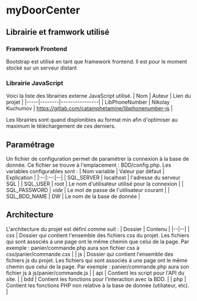 # myDoorCenter

## Librairie et framwork utilisé
### Framework Frontend
Bootstrap est utilisé en tant que framework frontend. Il est pour le moment stocké sur un serveur distant

### Librairie JavaScript
Voici la liste des librairies externe JavaScript utilisé.
| Nom | Auteur | Lien du projet |
|-----|--------|----------------|
| LibPhoneNumber | Nikolay Kuchumov | https://gitlab.com/catamphetamine/libphonenumber-js |

Les librairies sont quand displonibles au format min afin d'optimiser au maximum le téléchargement de ces derniers.

## Paramétrage
Un fichier de configuration permet de paramétrer la connexion à la base de donnée. Ce fichier se trouve à l'emplacement : BDD/config.php.
Les variables configurables sont :
| Nom variable | Valeur par défaut | Explication |
|:--|:--:|--|
| SQL_SERVER | localhost | l'adresse du serveur SQL |
| SQL_USER | root | Le nom d'utilisateur utilisé pour la connexion |
| SQL_PASSWORD | *vide* | Le mot de passe de l'utilisateur courant |
| SQL_BDD_NAME | DW | Le nom de la base de donnée |

## Architecture
L'architecture du projet est défini comme suit :
| Dossier | Contenu |
|--|--|
| css | Dossier qui contient l'ensemble des fichiers css du projet. Les fichiers qui sont associés à une page ont le même chemin que celui de la page. Par exemple : panier/commande.php aura son fichier css à css/panier/commande.css |
| js  | Dossier qui contient l'ensemble des fichiers js du projet. Les fichiers qui sont associés à une page ont le même chemin que celui de la page. Par exemple : panier/commande.php aura son fichier js à js/panier/commande.js |
| api | Contient les script pour l'API du site. |
| bdd | Contient les fonctions pour l'interaction avec la BDD. |
| php | Contient les fonctions PHP non relative à la base de donnée (utiliateur, etc). |
